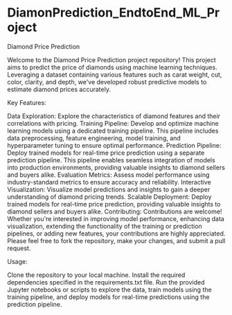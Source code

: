 # DiamonPrediction_EndtoEnd_ML_Project
 Diamond Price Prediction

Welcome to the Diamond Price Prediction project repository! This project aims to predict the price of diamonds using machine learning techniques. Leveraging a dataset containing various features such as carat weight, cut, color, clarity, and depth, we've developed robust predictive models to estimate diamond prices accurately.

Key Features:

Data Exploration: Explore the characteristics of diamond features and their correlations with pricing.
Training Pipeline: Develop and optimize machine learning models using a dedicated training pipeline. This pipeline includes data preprocessing, feature engineering, model training, and hyperparameter tuning to ensure optimal performance.
Prediction Pipeline: Deploy trained models for real-time price prediction using a separate prediction pipeline. This pipeline enables seamless integration of models into production environments, providing valuable insights to diamond sellers and buyers alike.
Evaluation Metrics: Assess model performance using industry-standard metrics to ensure accuracy and reliability.
Interactive Visualization: Visualize model predictions and insights to gain a deeper understanding of diamond pricing trends.
Scalable Deployment: Deploy trained models for real-time price prediction, providing valuable insights to diamond sellers and buyers alike.
Contributing:
Contributions are welcome! Whether you're interested in improving model performance, enhancing data visualization, extending the functionality of the training or prediction pipelines, or adding new features, your contributions are highly appreciated. Please feel free to fork the repository, make your changes, and submit a pull request.

Usage:

Clone the repository to your local machine.
Install the required dependencies specified in the requirements.txt file.
Run the provided Jupyter notebooks or scripts to explore the data, train models using the training pipeline, and deploy models for real-time predictions using the prediction pipeline.
